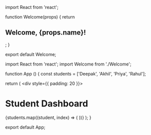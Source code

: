 
import React from 'react';

function Welcome(props) {
  return <h2>Welcome, {props.name}!</h2>;
}

export default Welcome;
 
import React from 'react';
import Welcome from './Welcome';

function App () {
  const students = ['Deepak', 'Akhil', 'Priya', 'Rahul'];

  return (
    <div style={{ padding: 20 }}>
      <h1> Student Dashboard </h1> 
      {students.map((student, index) => (
        <Welcome key={index} name={student} />
      ))}
    </div>
  );
}

export default App;
